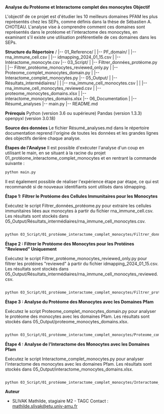 **Analyse du Protéome et Interactome complet des monocytes**
**Objectif**

L'objectif de ce projet est d'étudier les 10 meilleurs domaines PFAM les plus représentés chez les SEPs, comme définis dans la thèse de Sébastien A. CHOTEAU. L'analyse vise à comprendre comment ces domaines sont représentés dans le protéome et l'interactome des monocytes, en examinant s'il existe une utilisation préférentielle de ces domaines dans les SEPs.

**Structure du Répertoire**
/
|-- 01_Reference/
|   |-- PF_domain/
|   |-- rna_immune_cell.csv
|   |-- idmapping_2024_01_15.csv
|   |-- Intéractome_monocyte.csv
|-- 03_Script/
|    |-- Filtrer_données_protéome.py
|    |-- Filtrer_protéome_monocytes_reviewed_only.py
|    |-- Proteome_complet_monocytes_domain.py
|    |-- Interactome_complet_monocytes.py
|-- 05_Output/
|      |-- Résultats_intermédiaires/
|      |    |-- rna_immune_cell_monocytes.csv
|      |    |-- rna_immune_cell_monocytes_reviewed.csv
|      |-- proteome_monocytes_domains.xlsx
|      |-- interactome_monocytes_domains.xlsx
|-- 06_Documentation
|      |-- Résumé_analyses
|-- main.py
|-- README.md


**Prérequis**
    Python (version 3.6 ou supérieure)
    Pandas (version 1.3.3)
    openpyxl (version 3.0.18)


**Source des données** 
Le fichier Résumé_analyses.md dans le répertoire documentation reprend l'origine de toutes les données et les grandes lignes des objectifs derière chaque analyse.


**Étapes de l'Analyse**
Il est possible d'exécuter l'analyse d'un coup en utilisant le main, en se situant à la racine du projet 01_protéome_interactome_complet_monocytes et en rentrant la commande suivante :

```bash
python main.py
```

Il est également possible de réaliser l'expérience étape par étape, ce qui est recommandé si de nouveaux identifiants sont utilisés dans idmapping.

**Étape 1: Filtrer le Protéome des Cellules Immunitaires pour les Monocytes**

Exécutez le script Filtrer_données_protéome.py pour extraire les cellules immunitaires liées aux monocytes à partir du fichier rna_immune_cell.csv. Les résultats sont stockés dans 05_Output/Résultats_intermédiaires/rna_immune_cell_monocytes.csv.

```bash

python 03_Script/01_protéome_interactome_complet_monocytes/Filtrer_données_protéome.py
```

**Étape 2 : Filtrer le Protéome des Monocytes pour les Protéines "Reviewed" Uniquement**

Exécutez le script Filtrer_protéome_monocytes_reviewed_only.py pour filtrer les protéines "reviewed" à partir du fichier idmapping_2024_01_15.csv. Les résultats sont stockés dans 05_Output/Résultats_intermédiaires/rna_immune_cell_monocytes_reviewed.csv.

```bash

python 03_Script/01_protéome_interactome_complet_monocytes/Filtrer_protéome_monocytes_reviewed_only.py
```

**Étape 3 : Analyse du Protéome des Monocytes avec les Domaines Pfam**

Exécutez le script Proteome_complet_monocytes_domain.py pour analyser le protéome des monocytes avec les domaines Pfam. Les résultats sont stockés dans 05_Output/proteome_monocytes_domains.xlsx.

```bash

python 03_Script/01_protéome_interactome_complet_monocytes/Proteome_complet_monocytes_domain.py
```
**Étape 4 : Analyse de l'Interactome des Monocytes avec les Domaines Pfam**

Exécutez le script Interactome_complet_monocytes.py pour analyser l'interactome des monocytes avec les domaines Pfam. Les résultats sont stockés dans 05_Output/interactome_monocytes_domains.xlsx.
```bash

python 03_Script/01_protéome_interactome_complet_monocytes/Interactome_complet_monocytes.py
```
**Auteur** 

- SLIVAK Mathilde, stagiaire M2 - TAGC
Contact : mathilde.slivak@etu.univ-amu.fr
